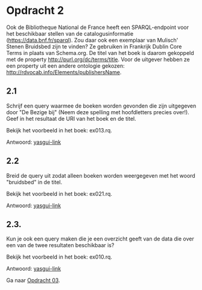 # Opdracht 2 
Ook de Bibliotheque National de France heeft een SPARQL-endpoint voor het beschikbaar stellen van de catalogusinformatie (https://data.bnf.fr/sparql). Zou daar ook een exemplaar van Mulisch' Stenen Bruidsbed zijn te vinden? Ze gebruiken in Frankrijk Dublin Core Terms in plaats van Schema.org. De titel van het boek is daarom gekoppeld met de property <http://purl.org/dc/terms/title>. Voor de uitgever hebben ze een property uit een andere ontologie gekozen: <http://rdvocab.info/Elements/publishersName>.

## 2.1 
Schrijf een query waarmee de boeken worden gevonden die zijn uitgegeven door "De Bezige bij" (Neem deze spelling met hoofdletters precies over!). Geef in het resultaat de URI van het boek en de titel.

Bekijk het voorbeeld in het boek: ex013.rq.

Antwoord: [yasgui-link](https://api.triplydb.com/s/zZUnCvWmE)

## 2.2 
Breid de query uit zodat alleen boeken worden weergegeven met het woord "bruidsbed" in de titel.

Bekijk het voorbeeld in het boek: ex021.rq.

Antwoord: [yasgui-link](https://api.triplydb.com/s/q7JAIQh_n)

## 2.3. 
Kun je ook een query maken die je een overzicht geeft van de data die over een van de twee resultaten beschikbaar is?

Bekijk het voorbeeld in het boek: ex010.rq.

Antwoord: [yasgui-link](https://api.triplydb.com/s/vLITihRww)

Ga naar [Opdracht 03](opdracht03.md).